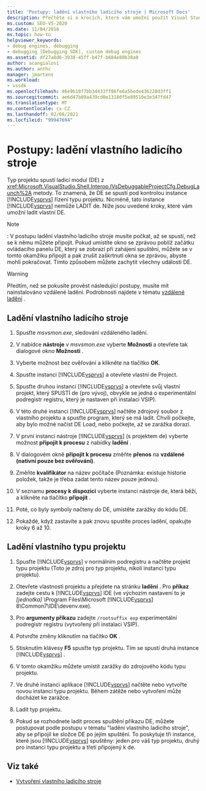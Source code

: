 ```yaml
---
title: 'Postupy: ladění vlastního ladicího stroje | Microsoft Docs'
description: Přečtěte si o krocích, které vám umožní použít Visual Studio k ladění vlastního ladicího stroje nebo vlastního typu projektu.
ms.custom: SEO-VS-2020
ms.date: 11/04/2016
ms.topic: how-to
helpviewer_keywords:
- debug engines, debugging
- debugging [Debugging SDK], custom debug engines
ms.assetid: df27a8d6-3938-45ff-b47f-b684e80b38a0
author: acangialosi
ms.author: anthc
manager: jmartens
ms.workload:
- vssdk
ms.openlocfilehash: 46e9b18f7bb34433ff86fe6a5bede436228d3ff1
ms.sourcegitcommit: ae6d47b09a439cd0e13180f5e89510e3e347fd47
ms.translationtype: MT
ms.contentlocale: cs-CZ
ms.lasthandoff: 02/08/2021
ms.locfileid: "99947694"
---
```

# <a name="how-to-debug-a-custom-debug-engine"></a>Postupy: ladění vlastního ladicího stroje
Typ projektu spustí ladicí modul (DE) z <xref:Microsoft.VisualStudio.Shell.Interop.IVsDebuggableProjectCfg.DebugLaunch%2A> metody. To znamená, že DE se spustí pod kontrolou instance [!INCLUDE[vsprvs](../../code-quality/includes/vsprvs_md.md)] řízení typu projektu. Nicméně, tato instance [!INCLUDE[vsprvs](../../code-quality/includes/vsprvs_md.md)] nemůže LADIT de. Níže jsou uvedené kroky, které vám umožní ladit vlastní DE.

> [!NOTE]
> : V postupu ladění vlastního ladicího stroje musíte počkat, až se spustí, než se k němu můžete připojit. Pokud umístíte okno se zprávou poblíž začátku ovládacího panelu DE, který se zobrazí při zahájení spuštění, můžete se v tomto okamžiku připojit a pak zrušit zaškrtnutí okna se zprávou, abyste mohli pokračovat. Tímto způsobem můžete zachytit všechny události DE.

> [!WARNING]
> Předtím, než se pokusíte provést následující postupy, musíte mít nainstalováno vzdálené ladění. Podrobnosti najdete v tématu [vzdálené ladění](../../debugger/remote-debugging.md) .

## <a name="debug-a-custom-debug-engine"></a>Ladění vlastního ladicího stroje

1. Spusťte *msvsmon.exe*, sledování vzdáleného ladění.

2. V nabídce **nástroje** v *msvsmon.exe* vyberte **Možnosti** a otevřete tak dialogové okno **Možnosti** .

3. Vyberte možnost bez ověřování a klikněte na tlačítko **OK**.

4. Spusťte instanci [!INCLUDE[vsprvs](../../code-quality/includes/vsprvs_md.md)] a otevřete vlastní de Project.

5. Spusťte druhou instanci [!INCLUDE[vsprvs](../../code-quality/includes/vsprvs_md.md)] a otevřete svůj vlastní projekt, který SPUSTÍ de (pro vývoj), obvykle se jedná o experimentální podregistr registru, který je nastaven při instalaci VSIP).

6. V této druhé instanci [!INCLUDE[vsprvs](../../code-quality/includes/vsprvs_md.md)] načtěte zdrojový soubor z vlastního projektu a spusťte program, který se má ladit. Chvíli počkejte, aby bylo možné načíst DE Load, nebo počkejte, až se zarážka dorazí.

7. V první instanci nástroje [!INCLUDE[vsprvs](../../code-quality/includes/vsprvs_md.md)] (s projektem de) vyberte možnost **připojit k procesu** z nabídky **ladění** .

8. V dialogovém okně **připojit k procesu** změňte **přenos** na **vzdálené (nativní pouze bez ověřování)**.

9. Změňte **kvalifikátor** na název počítače (Poznámka: existuje historie položek, takže je třeba zadat tento název pouze jednou).

10. V seznamu **procesy k dispozici** vyberte instanci nástroje de, která běží, a klikněte na tlačítko **připojit** .

11. Poté, co byly symboly načteny do DE, umístěte zarážky do kódu DE.

12. Pokaždé, když zastavíte a pak znovu spustíte proces ladění, opakujte kroky 6 až 10.

## <a name="debug-a-custom-project-type"></a>Ladění vlastního typu projektu

1. Spusťte [!INCLUDE[vsprvs](../../code-quality/includes/vsprvs_md.md)] v normálním podregistru a načtěte projekt typu projektu (Toto je zdroj pro typ projektu, nikoli instanci typu projektu).

2. Otevřete vlastnosti projektu a přejdete na stránku **ladění** . Pro **příkaz** zadejte cestu k [!INCLUDE[vsprvs](../../code-quality/includes/vsprvs_md.md)] IDE (ve výchozím nastavení to je *[jednotka]* \Program Files\Microsoft [!INCLUDE[vsprvs](../../code-quality/includes/vsprvs_md.md)] 8\Common7\IDE\devenv.exe).

3. Pro **argumenty příkazu** zadejte `/rootsuffix exp` experimentální podregistr registru (vytvořený při instalaci VSIP).

4. Potvrďte změny kliknutím na tlačítko **OK** .

5. Stisknutím klávesy **F5** spusťte typ projektu. Tím se spustí druhá instance [!INCLUDE[vsprvs](../../code-quality/includes/vsprvs_md.md)] .

6. V tomto okamžiku můžete umístit zarážky do zdrojového kódu typu projektu.

7. Ve druhé instanci aplikace [!INCLUDE[vsprvs](../../code-quality/includes/vsprvs_md.md)] načtěte nebo vytvořte novou instanci typu projektu. Během zátěže nebo vytvoření může docházet ke zarážce.

8. Ladit typ projektu.

9. Pokud se rozhodnete ladit proces spuštění příkazu DE, můžete postupovat podle postupu v tématu "ladění vlastního ladicího stroje", aby se připojil ke složce DE po jejím spuštění. To poskytuje tři instance, které jsou [!INCLUDE[vsprvs](../../code-quality/includes/vsprvs_md.md)] spuštěny: jeden pro váš typ projektu, druhý pro instanci typu projektu a třetí připojený k de.

## <a name="see-also"></a>Viz také
- [Vytvoření vlastního ladicího stroje](../../extensibility/debugger/creating-a-custom-debug-engine.md)
